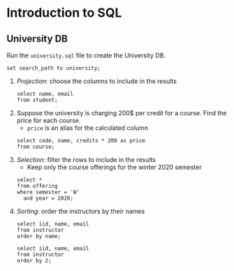 # Introduction to SQL

## University DB

Run the `university.sql` file to create the University DB.

```postgresql
set search_path to university;
```

1. *Projection*: choose the columns to include in the results
   ```postgresql
   select name, email
   from student;
   ```
2. Suppose the university is charging 200$ per credit for a course. Find the price for each course.
    - `price` is an alias for the calculated column
   ```postgresql
   select code, name, credits * 200 as price
   from course;
   ```
3. *Selection*: filter the rows to include in the results
    - Keep only the course offerings for the winter 2020 semester
   ```postgresql
   select *
   from offering
   where semester = 'W'
     and year = 2020;
   ```
4. *Sorting*: order the instructors by their names
   ```postgresql
   select iid, name, email
   from instructor
   order by name;
   
   select iid, name, email
   from instructor
   order by 2;
   ```
